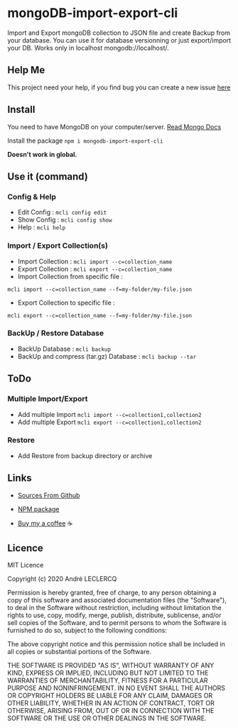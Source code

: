 # mongoDB-import-export-cli

Import and Export mongoDB collection to JSON file and create Backup from your database.
You can use it for database versionning or just export/import your DB.
Works only in localhost mongodb://localhost/.

## Help Me
This project need your help, if you find bug you can create a new issue [here](https://github.com/AndreLeclercq/mongoDB-import-export-cli/issues)

## Install
You need to have MongoDB on your computer/server. [Read Mongo Docs](https://docs.mongodb.com/manual/installation/)

Install the package `npm i mongodb-import-export-cli`

__Doesn't work in global.__

## Use it (command)

### Config & Help
- Edit Config : `mcli config edit`
- Show Config : `mcli config show`
- Help : `mcli help`

### Import / Export Collection(s)

- Import Collection : `mcli import --c=collection_name`
- Export Collection : `mcli export --c=collection_name`
- Import Collection from specific file :

`mcli import --c=collection_name --f=my-folder/my-file.json`
- Export Collection to specific file :
  
`mcli export --c=collection_name --f=my-folder/my-file.json`

### BackUp / Restore Database

- BackUp Database : `mcli backup`
- BackUp and compress (tar.gz) Database : `mcli backup --tar`

## ToDo

### Multiple Import/Export
- Add multiple Import `mcli import --c=collection1,collection2`
- Add multiple Export `mcli export --c=collection1,collection2`

### Restore
- Add Restore from backup directory or archive

## Links
* [Sources From Github](https://github.com/AndreLeclercq/mongoDB-import-export-cli)

* [NPM package](https://www.npmjs.com/package/mongodb-import-export-cli)

* [Buy my a coffee](https://www.buymeacoffee.com/aleclercq) ☕

## Licence

MIT Licence

Copyright (c) 2020 André LECLERCQ

Permission is hereby granted, free of charge, to any person obtaining a copy
of this software and associated documentation files (the "Software"), to deal
in the Software without restriction, including without limitation the rights
to use, copy, modify, merge, publish, distribute, sublicense, and/or sell
copies of the Software, and to permit persons to whom the Software is
furnished to do so, subject to the following conditions:

The above copyright notice and this permission notice shall be included in all
copies or substantial portions of the Software.

THE SOFTWARE IS PROVIDED "AS IS", WITHOUT WARRANTY OF ANY KIND, EXPRESS OR
IMPLIED, INCLUDING BUT NOT LIMITED TO THE WARRANTIES OF MERCHANTABILITY,
FITNESS FOR A PARTICULAR PURPOSE AND NONINFRINGEMENT. IN NO EVENT SHALL THE
AUTHORS OR COPYRIGHT HOLDERS BE LIABLE FOR ANY CLAIM, DAMAGES OR OTHER
LIABILITY, WHETHER IN AN ACTION OF CONTRACT, TORT OR OTHERWISE, ARISING FROM,
OUT OF OR IN CONNECTION WITH THE SOFTWARE OR THE USE OR OTHER DEALINGS IN THE
SOFTWARE.